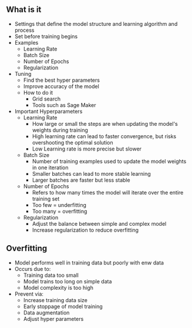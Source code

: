 ## What is it
- Settings that define the model structure and learning algorithm and process
- Set before training begins
- Examples
	- Learning Rate
	- Batch Size
	- Number of Epochs
	- Regularization
- Tuning
	- Find the best hyper parameters
	- Improve accuracy of the model
	- How to do it
		- Grid search
		- Tools such as Sage Maker 
- Important Hyperparameters
	- Learning Rate
		- How large or small the steps are when updating the model's weights during training
		- High learning rate can lead to faster convergence, but risks overshooting the optimal solution
		- Low Learning rate is more precise but slower
	- Batch Size
		- Number of training examples used to update the model weights in one iteration
		- Smaller batches can lead to more stable learning
		- Larger batches are faster but less stable
	- Number of Epochs
		- Refers to how many times the model will iterate over the entire training set
		- Too few = underfitting
		- Too many = overfitting
	- Regularization
		- Adjust the balance between simple and complex model
		- Increase regularization to reduce overfitting
## Overfitting
- Model performs well in training data but poorly with enw data
- Occurs due to:
	- Training data too small
	- Model trains too long on simple data
	- Model complexity is too high
- Prevent via:
	- Increase training data size
	- Early stoppage of model training
	- Data augmentation
	- Adjust hyper parameters